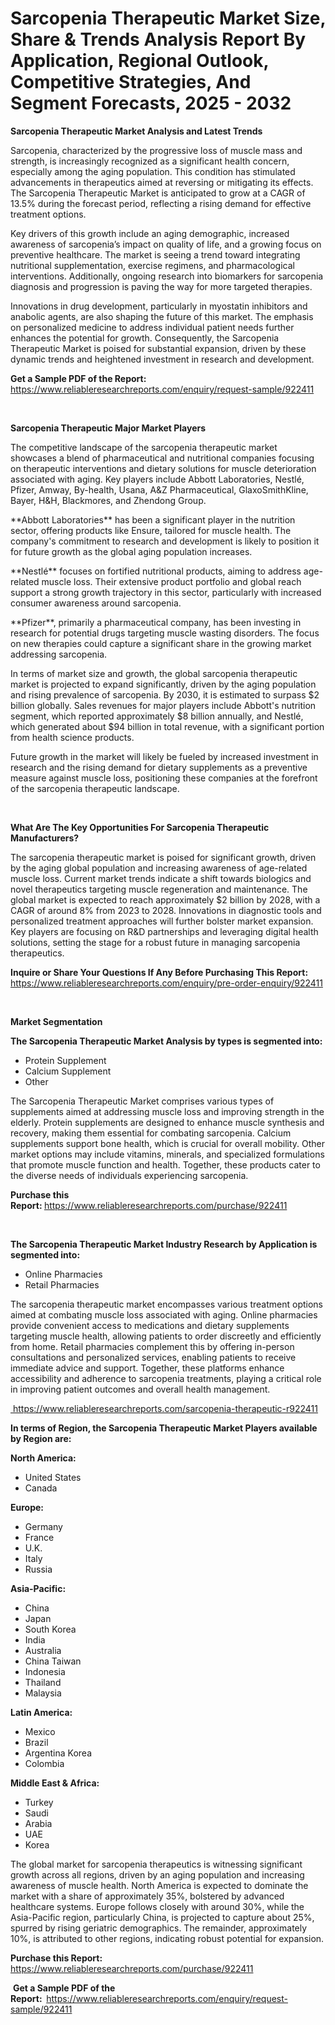 <p><h1>Sarcopenia Therapeutic Market Size, Share & Trends Analysis Report By Application, Regional Outlook, Competitive Strategies, And Segment Forecasts, 2025 - 2032</h1></p><p><strong>Sarcopenia Therapeutic Market Analysis and Latest Trends</strong></p>
<p><p>Sarcopenia, characterized by the progressive loss of muscle mass and strength, is increasingly recognized as a significant health concern, especially among the aging population. This condition has stimulated advancements in therapeutics aimed at reversing or mitigating its effects. The Sarcopenia Therapeutic Market is anticipated to grow at a CAGR of 13.5% during the forecast period, reflecting a rising demand for effective treatment options. </p><p>Key drivers of this growth include an aging demographic, increased awareness of sarcopenia’s impact on quality of life, and a growing focus on preventive healthcare. The market is seeing a trend toward integrating nutritional supplementation, exercise regimens, and pharmacological interventions. Additionally, ongoing research into biomarkers for sarcopenia diagnosis and progression is paving the way for more targeted therapies. </p><p>Innovations in drug development, particularly in myostatin inhibitors and anabolic agents, are also shaping the future of this market. The emphasis on personalized medicine to address individual patient needs further enhances the potential for growth. Consequently, the Sarcopenia Therapeutic Market is poised for substantial expansion, driven by these dynamic trends and heightened investment in research and development.</p></p>
<p><strong>Get a Sample PDF of the Report:&nbsp;</strong> <a href="https://www.reliableresearchreports.com/enquiry/request-sample/922411?utm_campaign=3681&utm_medium=2&utm_source=Github&utm_content=ia&utm_term=18042025&utm_id=sarcopenia-therapeutic">https://www.reliableresearchreports.com/enquiry/request-sample/922411</a></p>
<p>&nbsp;</p>
<p><strong>Sarcopenia Therapeutic Major Market Players</strong></p>
<p><p>The competitive landscape of the sarcopenia therapeutic market showcases a blend of pharmaceutical and nutritional companies focusing on therapeutic interventions and dietary solutions for muscle deterioration associated with aging. Key players include Abbott Laboratories, Nestlé, Pfizer, Amway, By-health, Usana, A&Z Pharmaceutical, GlaxoSmithKline, Bayer, H&H, Blackmores, and Zhendong Group.</p><p>**Abbott Laboratories** has been a significant player in the nutrition sector, offering products like Ensure, tailored for muscle health. The company's commitment to research and development is likely to position it for future growth as the global aging population increases.</p><p>**Nestlé** focuses on fortified nutritional products, aiming to address age-related muscle loss. Their extensive product portfolio and global reach support a strong growth trajectory in this sector, particularly with increased consumer awareness around sarcopenia.</p><p>**Pfizer**, primarily a pharmaceutical company, has been investing in research for potential drugs targeting muscle wasting disorders. The focus on new therapies could capture a significant share in the growing market addressing sarcopenia.</p><p>In terms of market size and growth, the global sarcopenia therapeutic market is projected to expand significantly, driven by the aging population and rising prevalence of sarcopenia. By 2030, it is estimated to surpass $2 billion globally. Sales revenues for major players include Abbott's nutrition segment, which reported approximately $8 billion annually, and Nestlé, which generated about $94 billion in total revenue, with a significant portion from health science products.</p><p>Future growth in the market will likely be fueled by increased investment in research and the rising demand for dietary supplements as a preventive measure against muscle loss, positioning these companies at the forefront of the sarcopenia therapeutic landscape.</p></p>
<p>&nbsp;</p>
<p><strong>What Are The Key Opportunities For Sarcopenia Therapeutic Manufacturers?</strong></p>
<p><p>The sarcopenia therapeutic market is poised for significant growth, driven by the aging global population and increasing awareness of age-related muscle loss. Current market trends indicate a shift towards biologics and novel therapeutics targeting muscle regeneration and maintenance. The global market is expected to reach approximately $2 billion by 2028, with a CAGR of around 8% from 2023 to 2028. Innovations in diagnostic tools and personalized treatment approaches will further bolster market expansion. Key players are focusing on R&D partnerships and leveraging digital health solutions, setting the stage for a robust future in managing sarcopenia therapeutics.</p></p>
<p><strong>Inquire or Share Your Questions If Any Before Purchasing This Report:</strong> <a href="https://www.reliableresearchreports.com/enquiry/pre-order-enquiry/922411?utm_campaign=3681&utm_medium=2&utm_source=Github&utm_content=ia&utm_term=18042025&utm_id=sarcopenia-therapeutic">https://www.reliableresearchreports.com/enquiry/pre-order-enquiry/922411</a></p>
<p>&nbsp;</p>
<p><strong>Market Segmentation</strong></p>
<p><strong>The Sarcopenia Therapeutic Market Analysis by types is segmented into:</strong></p>
<p><ul><li>Protein Supplement</li><li>Calcium Supplement</li><li>Other</li></ul></p>
<p><p>The Sarcopenia Therapeutic Market comprises various types of supplements aimed at addressing muscle loss and improving strength in the elderly. Protein supplements are designed to enhance muscle synthesis and recovery, making them essential for combating sarcopenia. Calcium supplements support bone health, which is crucial for overall mobility. Other market options may include vitamins, minerals, and specialized formulations that promote muscle function and health. Together, these products cater to the diverse needs of individuals experiencing sarcopenia.</p></p>
<p><strong>Purchase this Report:&nbsp;</strong><a href="https://www.reliableresearchreports.com/purchase/922411?utm_campaign=3681&utm_medium=2&utm_source=Github&utm_content=ia&utm_term=18042025&utm_id=sarcopenia-therapeutic">https://www.reliableresearchreports.com/purchase/922411</a></p>
<p>&nbsp;</p>
<p><strong>The Sarcopenia Therapeutic Market Industry Research by Application is segmented into:</strong></p>
<p><ul><li>Online Pharmacies</li><li>Retail Pharmacies</li></ul></p>
<p><p>The sarcopenia therapeutic market encompasses various treatment options aimed at combating muscle loss associated with aging. Online pharmacies provide convenient access to medications and dietary supplements targeting muscle health, allowing patients to order discreetly and efficiently from home. Retail pharmacies complement this by offering in-person consultations and personalized services, enabling patients to receive immediate advice and support. Together, these platforms enhance accessibility and adherence to sarcopenia treatments, playing a critical role in improving patient outcomes and overall health management.</p></p>
<p><a href="https://www.reliableresearchreports.com/sarcopenia-therapeutic-r922411?utm_campaign=3681&utm_medium=2&utm_source=Github&utm_content=ia&utm_term=18042025&utm_id=sarcopenia-therapeutic">&nbsp;https://www.reliableresearchreports.com/sarcopenia-therapeutic-r922411</a></p>
<p><strong>In terms of Region, the Sarcopenia Therapeutic Market Players available by Region are:</strong></p>
<p>
    <p> <strong> North America: </strong>
        <ul>
            <li>United States</li>
            <li>Canada</li>
        </ul>
        </p> 
    <p> <strong> Europe: </strong>
        <ul>
            <li>Germany</li>
            <li>France</li>
            <li>U.K.</li>
            <li>Italy</li>
            <li>Russia</li>
        </ul>
        </p> 
    <p> <strong> Asia-Pacific: </strong>
        <ul>
            <li>China</li>
            <li>Japan</li>
            <li>South Korea</li>
            <li>India</li>
            <li>Australia</li>
            <li>China Taiwan</li>
            <li>Indonesia</li>
            <li>Thailand</li>
            <li>Malaysia</li>
        </ul>
        </p> 
    <p> <strong> Latin America: </strong>
        <ul>
            <li>Mexico</li>
            <li>Brazil</li>
            <li>Argentina Korea</li>
            <li>Colombia</li>
        </ul>
        </p> 
    <p> <strong> Middle East & Africa: </strong>
        <ul>
            <li>Turkey</li>
            <li>Saudi</li>
            <li>Arabia</li>
            <li>UAE</li>
            <li>Korea</li>
        </ul>
    </p>
    </p>
<p><p>The global market for sarcopenia therapeutics is witnessing significant growth across all regions, driven by an aging population and increasing awareness of muscle health. North America is expected to dominate the market with a share of approximately 35%, bolstered by advanced healthcare systems. Europe follows closely with around 30%, while the Asia-Pacific region, particularly China, is projected to capture about 25%, spurred by rising geriatric demographics. The remainder, approximately 10%, is attributed to other regions, indicating robust potential for expansion.</p></p>
<p><strong>Purchase this Report: </strong><a href="https://www.reliableresearchreports.com/purchase/922411?utm_campaign=3681&utm_medium=2&utm_source=Github&utm_content=ia&utm_term=18042025&utm_id=sarcopenia-therapeutic">https://www.reliableresearchreports.com/purchase/922411</a></p>
<p>&nbsp;<strong>Get a Sample PDF of the Report:&nbsp;&nbsp;</strong><a href="https://www.reliableresearchreports.com/enquiry/request-sample/922411?utm_campaign=3681&utm_medium=2&utm_source=Github&utm_content=ia&utm_term=18042025&utm_id=sarcopenia-therapeutic">https://www.reliableresearchreports.com/enquiry/request-sample/922411</a></p>
<p><strong></strong></p>
<p><p></p><p></p><p></p></p>